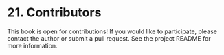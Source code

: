 # 21. Contributors

This book is open for contributions! If you would like to participate, please contact the author or submit a pull request. See the project README for more information.

